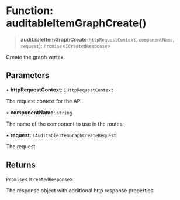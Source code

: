 # Function: auditableItemGraphCreate()

> **auditableItemGraphCreate**(`httpRequestContext`, `componentName`, `request`): `Promise`\<`ICreatedResponse`\>

Create the graph vertex.

## Parameters

• **httpRequestContext**: `IHttpRequestContext`

The request context for the API.

• **componentName**: `string`

The name of the component to use in the routes.

• **request**: `IAuditableItemGraphCreateRequest`

The request.

## Returns

`Promise`\<`ICreatedResponse`\>

The response object with additional http response properties.
